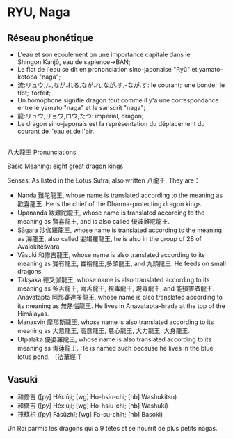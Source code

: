 # RYU, Naga

## Réseau phonétique

* L'eau et son écoulement on une importance capitale dans le Shingon:Kanjô, eau de sapience->BAN;
* Le flot de l'eau se dit en prononciation sino-japonaise "Ryû" et yamato-kotoba "naga";
 * 流:リュウ,ル,なが.れる,なが.れ,なが.す,-なが.す: le courant;  une bonde;  le flot;  forfeit;
* Un homophone signifie dragon tout comme il y'a une correspondance entre le yamato "naga" et le sanscrit "naga";
 * 龍:リュウ,リョウ,ロウ,たつ: imperial, dragon;
* Le dragon sino-japonais est la représentation du déplacement du courant de l'eau et de l'air.
## 
八大龍王
Pronunciations

Basic Meaning: eight great dragon kings

Senses:
As listed in the Lotus Sutra, also written 八龍王. They are：
* Nanda 難陀龍王, whose name is translated according to the meaning as 歡喜龍王. He is the chief of the Dharma-protecting dragon kings.
* Upananda 跋難陀龍王, whose name is translated according to the meaning as 賢喜龍王, and is also called 優波難陀龍王.
* Sāgara 沙伽羅龍王, whose name is translated according to the meaning as 海龍王, also called 娑竭羅龍王, he is also in the group of 28 of Avalokitêśvara
* Vāsuki 和修吉龍王, whose name is also translated according to its meaning as 寶有龍王, 寶稱龍王,多頭龍王, and 九頭龍王. He feeds on small dragons.
* Takṣaka 德叉伽龍王, whose name is also translated according to its meaning as 多舌龍王, 兩舌龍王, 視毒龍王, 現毒龍王, and 能損害者龍王.
Anavatapta 阿那婆達多龍王, whose name is also translated according to its meaning as 無熱惱龍王. He lives in Anavatapta-hrada at the top of the Himâlayas.
* Manasvin 摩那斯龍王, whose name is also translated according to its meaning as 大意龍王, 高意龍王, 慈心龍王, 大力龍王, 大身龍王.
* Utpalaka 優婆羅龍王, whose name is also translated according to its meaning as 靑蓮龍王. He is named such because he lives in the blue lotus pond. 〔法華經 T 

## Vasuki
* 和修吉 ([py] Héxiūjí; [wg] Ho-hsiu-chi; [hb] Washukitsu)
* 和脩吉 ([py] Héxiūjí; [wg] Ho-hsiu-chi; [hb] Washuki)
* 筏蘇枳 ([py] Fásūzhǐ; [wg] Fa-su-chih; [hb] Basoki)

Un Roi parmis les dragons qui a 9 têtes et se nourrit de plus petits nagas.



